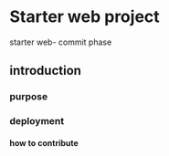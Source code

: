 # Starter web project
starter web- commit phase
## introduction

### purpose

### deployment

#### how to contribute